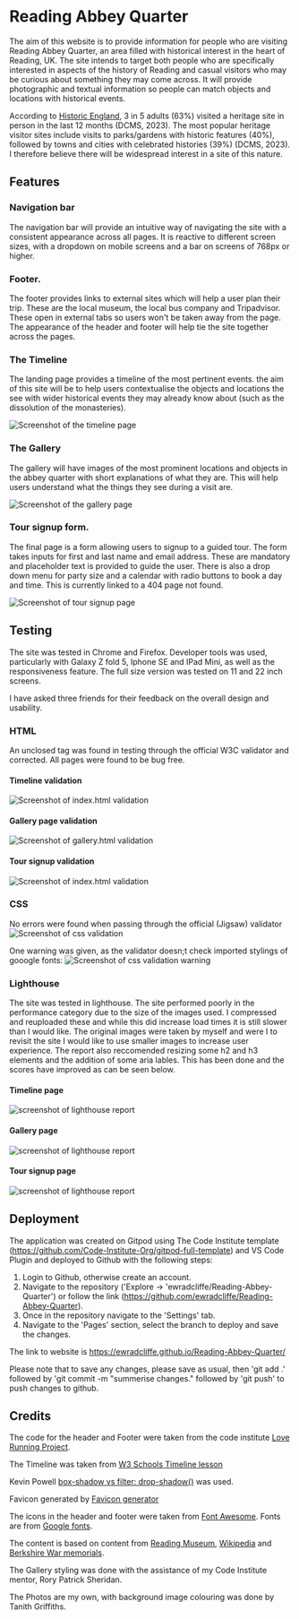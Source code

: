 # Reading Abbey Quarter

The aim of this website is to provide information for people who are visiting Reading Abbey Quarter, an area filled with historical interest in the heart of Reading, UK. The site intends to target both people who are specifically interested in aspects of the history of Reading and casual visitors who may be curious about something they may come across. It will provide photographic and textual information so people can match objects and locations with historical events. 

According to [Historic England](https://historicengland.org.uk/research/heritage-counts/heritage-and-economy/visitor-economy/), 3 in 5 adults (63%) visited a heritage site in person in the last 12 months (DCMS, 2023). The most popular heritage visitor sites include visits to parks/gardens with historic features (40%), followed by towns and cities with celebrated histories (39%) (DCMS, 2023). I therefore believe there will be widespread interest in a site of this nature.

## Features
### Navigation bar
The navigation bar will provide an intuitive way of navigating the site with a consistent appearance across all pages. It is reactive to different screen sizes, with a dropdown on mobile screens and a bar on screens of 768px or higher. 

### Footer. 
The footer provides links to external sites which will help a user plan their trip. These are the local museum, the local bus company and Tripadvisor. These open in external tabs so users won't be taken away from the page.
The appearance of the header and footer will help  tie the site together across the pages. 

### The Timeline
The landing page provides a timeline of the most pertinent events. the aim of this site will be to help users contextualise the objects and locations the see with wider historical events they may already know about (such as the dissolution of the monasteries).

![Screenshot of the timeline page](assets/images/timelinepage.jpg)

### The Gallery
The gallery will have images of the most prominent locations and objects in the abbey quarter with short explanations of what they are. This will help users understand what the things they see during a visit are.

![Screenshot of the gallery page](assets/images/gallerypage.jpg)

### Tour signup form.
The final page is a form allowing users to signup to a guided tour. The form takes inputs for first and last name and email address. These are mandatory and placeholder text is provided to guide the user. There is also a drop down menu for party size and a calendar with radio buttons to book a day and time. This is currently linked to a 404 page not found. 

![Screenshot of tour signup page](assets/images/tourpage.jpg)

## Testing

The site was tested in Chrome and Firefox. Developer tools was used, particularly with Galaxy Z fold 5, Iphone SE and IPad Mini, as well as the responsiveness feature. The full size version was tested on 11 and 22 inch screens. 
 
I have asked three friends for their feedback on the overall design and usability.

### HTML
An unclosed tag was found in testing through the official W3C validator and corrected. All pages were found to be bug free.

#### Timeline validation
 ![Screenshot of index.html validation](assets/images/index.htmlw3validator.png)

#### Gallery page validation
![Screenshot of gallery.html validation](assets/images/gallery.htmlw3validator.png)

#### Tour signup validation
![Screenshot of index.html validation](assets/images/toursignup.htmlw3validator.png)

### CSS
No errors were found when passing through the official (Jigsaw) validator
![Screenshot of css validation](assets/images/cssw3cvalidation.png)

One warning was given, as the validator doesn;t check imported stylings of gooogle fonts:
![Screenshot of css validation warning](assets/images/cssw3cvalidationwarning.png)

### Lighthouse
The site was tested in lighthouse. The site performed poorly in the performance category due to the size of the images used. I compressed and reuploaded these and while this did increase load times it is still slower than I would like. The original images were taken by myself and were I to revisit the site I would like to use smaller images to increase user experience.  The report also reccomended resizing some h2 and h3 elements and the addition of some aria lables. This has been done and the scores have improved as can be seen below.

#### Timeline page
![screenshot of lighthouse report](assets/images/index.htmllighthouse.png)

#### Gallery page
![screenshot of lighthouse report](assets/images/gallerylighthouse.png)

#### Tour signup page
![screenshot of lighthouse report](assets/images/tourlighthouse.png)

## Deployment

The application was created on Gitpod using The Code Institute template (https://github.com/Code-Institute-Org/gitpod-full-template) and VS Code Plugin and deployed to Github with the following steps:

1. Login to Github, otherwise create an account.
2. Navigate to the repository ('Explore -> 'ewradcliffe/Reading-Abbey-Quarter') or follow the link (https://github.com/ewradcliffe/Reading-Abbey-Quarter).
3. Once in the repository navigate to the 'Settings' tab.
4. Navigate to the 'Pages' section, select the branch to deploy and save the changes.

The link to website is https://ewradcliffe.github.io/Reading-Abbey-Quarter/

Please note that to save any changes, please save as usual, then 'git add .' followed by 'git commit -m "summerise changes." followed by 'git push' to push changes to github.

## Credits

The  code for the header and Footer were taken from the code institute [Love Running Project](https://codeinstitute.net).

The Timeline was taken from [W3 Schools Timeline lesson](https://www.w3schools.com/howto/howto_css_timeline.asp)

Kevin Powell [box-shadow vs filter: drop-shadow()](https://www.youtube.com/watch?v=8Z9zimqUCzA) was used.

Favicon generated by [Favicon generator](https://www.favicon-generator.org/)

The icons in the header and footer were taken from [Font Awesome](https://fontawesome.com/). Fonts are from [Google fonts](https://fonts.google.com/).

The content is based on content from [Reading Museum](https://www.readingmuseum.org.uk/), [Wikipedia](https://en.wikipedia.org/wiki/Reading_Abbey) and [Berkshire War memorials](http://www.berkswm.org/index.html). 

The Gallery styling was done with the assistance of my Code Institute mentor, Rory Patrick Sheridan.

The Photos are my own, with background image colouring was done by Tanith Griffiths.
